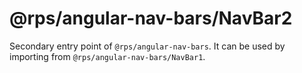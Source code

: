 # @rps/angular-nav-bars/NavBar2

Secondary entry point of `@rps/angular-nav-bars`. It can be used by importing from `@rps/angular-nav-bars/NavBar1`.
